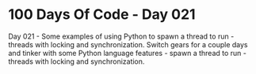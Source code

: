 # 100 Days Of Code - Day 021

Day 021 -  Some examples of using Python to spawn a thread to run - threads with locking and synchronization.
    Switch gears for a couple days and tinker with some Python language features - spawn a thread to run - threads with locking and synchronization.
